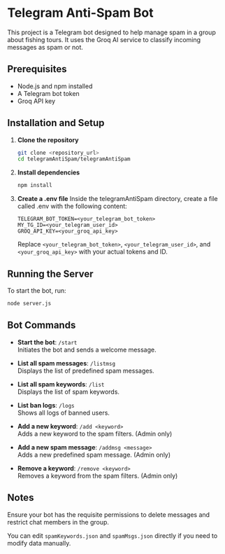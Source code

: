 # Telegram Anti-Spam Bot

This project is a Telegram bot designed to help manage spam in a group about fishing tours. It uses the Groq AI service to classify incoming messages as spam or not.

## Prerequisites

- Node.js and npm installed
- A Telegram bot token
- Groq API key

## Installation and Setup

1. **Clone the repository**
   ```bash
   git clone <repository_url>
   cd telegramAntiSpam/telegramAntiSpam
   ```

2. **Install dependencies**
   ```bash
   npm install
   ```

3. **Create a .env file**
   Inside the telegramAntiSpam directory, create a file called .env with the following content:

   ```
   TELEGRAM_BOT_TOKEN=<your_telegram_bot_token>
   MY_TG_ID=<your_telegram_user_id>
   GROQ_API_KEY=<your_groq_api_key>
   ```

   Replace `<your_telegram_bot_token>`, `<your_telegram_user_id>`, and `<your_groq_api_key>` with your actual tokens and ID.

## Running the Server

To start the bot, run:

```bash
node server.js
```

## Bot Commands

- **Start the bot**: `/start`  
  Initiates the bot and sends a welcome message.

- **List all spam messages**: `/listmsg`  
  Displays the list of predefined spam messages.

- **List all spam keywords**: `/list`  
  Displays the list of spam keywords.

- **List ban logs**: `/logs`  
  Shows all logs of banned users.

- **Add a new keyword**: `/add <keyword>`  
  Adds a new keyword to the spam filters. (Admin only)

- **Add a new spam message**: `/addmsg <message>`  
  Adds a new predefined spam message. (Admin only)

- **Remove a keyword**: `/remove <keyword>`  
  Removes a keyword from the spam filters. (Admin only)

## Notes

Ensure your bot has the requisite permissions to delete messages and restrict chat members in the group.

You can edit `spamKeywords.json` and `spamMsgs.json` directly if you need to modify data manually.
